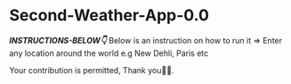 # Second-Weather-App-0.0
 ***INSTRUCTIONS-BELOW👇***
Below is an instruction on how to run it
=> Enter any location around the world e.g New Dehli, Paris etc


Your contribution is permitted, Thank you🙏🏼.
